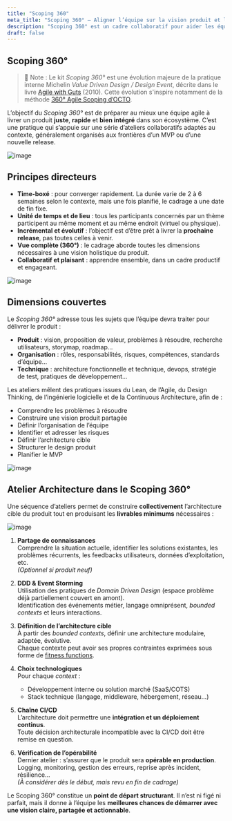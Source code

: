```yaml
---
title: "Scoping 360"
meta_title: "Scoping 360° – Aligner l’équipe sur la vision produit et la livraison"
description: "Scoping 360° est un cadre collaboratif pour aider les équipes agiles à s’aligner sur une vision produit claire, une architecture adaptée et une feuille de route de livraison efficace."
draft: false
---
```


## Scoping 360°

> 📝 Note : Le kit *Scoping 360°* est une évolution majeure de la pratique interne Michelin *Value Driven Design / Design Event*, décrite dans le livre [Agile with Guts](https://www.infoq.com/minibooks/agile-guts/) (2010). Cette évolution s'inspire notamment de la méthode [360° Agile Scoping d’OCTO](https://blog.octo.com/le-cadrage-360-preparez-vos-projets-de-delivery-agile/).

L’objectif du *Scoping 360°* est de préparer au mieux une équipe agile à livrer un produit **juste**, **rapide** et **bien intégré** dans son écosystème. C’est une pratique qui s’appuie sur une série d’ateliers collaboratifs adaptés au contexte, généralement organisés aux frontières d’un MVP ou d’une nouvelle release.

![image](./images/framework/from-idea-to-retirement.png)

## Principes directeurs

* **Time-boxé** : pour converger rapidement. La durée varie de 2 à 6 semaines selon le contexte, mais une fois planifié, le cadrage a une date de fin fixe.
* **Unité de temps et de lieu** : tous les participants concernés par un thème participent au même moment et au même endroit (virtuel ou physique).
* **Incrémental et évolutif** : l’objectif est d’être prêt à livrer la **prochaine release**, pas toutes celles à venir.
* **Vue complète (360°)** : le cadrage aborde toutes les dimensions nécessaires à une vision holistique du produit.
* **Collaboratif et plaisant** : apprendre ensemble, dans un cadre productif et engageant.

![image](./images/practices/scoping360-workshops.png)

## Dimensions couvertes

Le *Scoping 360°* adresse tous les sujets que l’équipe devra traiter pour délivrer le produit :

* **Produit** : vision, proposition de valeur, problèmes à résoudre, recherche utilisateurs, storymap, roadmap...
* **Organisation** : rôles, responsabilités, risques, compétences, standards d’équipe...
* **Technique** : architecture fonctionnelle et technique, devops, stratégie de test, pratiques de développement...

Les ateliers mêlent des pratiques issues du Lean, de l’Agile, du Design Thinking, de l’ingénierie logicielle et de la Continuous Architecture, afin de :

* Comprendre les problèmes à résoudre
* Construire une vision produit partagée
* Définir l’organisation de l’équipe
* Identifier et adresser les risques
* Définir l’architecture cible
* Structurer le design produit
* Planifier le MVP

![image](./images/practices/misc/scoping360-goals.png)

## Atelier Architecture dans le Scoping 360°

Une séquence d’ateliers permet de construire **collectivement** l’architecture cible du produit tout en produisant les **livrables minimums** nécessaires :

![image](./images/practices/misc/scoping360-architecture.png)

1. **Partage de connaissances**  
   Comprendre la situation actuelle, identifier les solutions existantes, les problèmes récurrents, les feedbacks utilisateurs, données d’exploitation, etc.  
   *(Optionnel si produit neuf)*

2. **DDD & Event Storming**  
   Utilisation des pratiques de *Domain Driven Design* (espace problème déjà partiellement couvert en amont).  
   Identification des événements métier, langage omniprésent, *bounded contexts* et leurs interactions.

3. **Définition de l’architecture cible**  
   À partir des *bounded contexts*, définir une architecture modulaire, adaptée, évolutive.  
   Chaque contexte peut avoir ses propres contraintes exprimées sous forme de [fitness functions](./fitness-functions).

4. **Choix technologiques**  
   Pour chaque *context* :  
   * Développement interne ou solution marché (SaaS/COTS)  
   * Stack technique (langage, middleware, hébergement, réseau…)

5. **Chaîne CI/CD**  
   L’architecture doit permettre une **intégration et un déploiement continus**.  
   Toute décision architecturale incompatible avec la CI/CD doit être remise en question.

6. **Vérification de l’opérabilité**  
   Dernier atelier : s’assurer que le produit sera **opérable en production**.  
   Logging, monitoring, gestion des erreurs, reprise après incident, résilience...  
   *(À considérer dès le début, mais revu en fin de cadrage)*

Le Scoping 360° constitue un **point de départ structurant**. Il n’est ni figé ni parfait, mais il donne à l’équipe les **meilleures chances de démarrer avec une vision claire, partagée et actionnable**.
